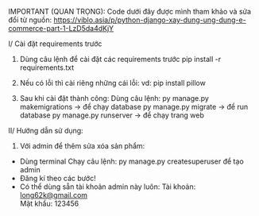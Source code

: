 IMPORTANT (QUAN TRỌNG): Code dưới đây được mình tham khảo và sửa đổi từ nguồn:
https://viblo.asia/p/python-django-xay-dung-ung-dung-e-commerce-part-1-LzD5da4dKjY



I/ Cài đặt requirements trước
1. Dùng câu lệnh để cài đặt các requirements trước
pip install -r requirements.txt

2. Nếu có lỗi thì cài riêng những cái lỗi:
vd: pip install pillow

3. Sau khi cài đặt thành công:
Dùng câu lệnh: 
py manage.py makemigrations -> để chạy database
py manage.py migrate -> để run database
py manage.py runserver -> để chạy trang web

II/ Hướng dẫn sử dụng:
1. Với admin để thêm sửa xóa sản phẩm:
- Dùng terminal Chạy câu lệnh: py manage.py createsuperuser để tạo admin
- Đăng kí theo các bước!
- Có thể dùng sẵn tài khoản admin này luôn:
Tài khoản: long62k@gmail.com   
Mật khẩu: 123456

